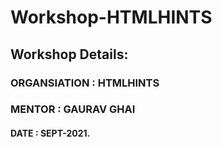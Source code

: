 # Workshop-HTMLHINTS

## Workshop Details:
### ORGANSIATION : HTMLHINTS
### MENTOR : GAURAV GHAI
#### DATE : SEPT-2021.
